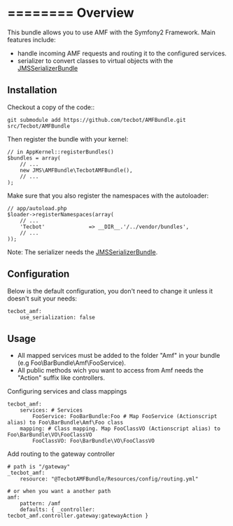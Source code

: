 ========
Overview
========

This bundle allows you to use AMF with the Symfony2 Framework.
Main features include:

- handle incoming AMF requests and routing it to the configured services.
- serializer to convert classes to virtual objects with the [JMSSerializerBundle][1]

Installation
------------
Checkout a copy of the code::

    git submodule add https://github.com/tecbot/AMFBundle.git src/Tecbot/AMFBundle

Then register the bundle with your kernel:

    // in AppKernel::registerBundles()
    $bundles = array(
        // ...
        new JMS\AMFBundle\TecbotAMFBundle(),
        // ...
    );

Make sure that you also register the namespaces with the autoloader:

    // app/autoload.php
    $loader->registerNamespaces(array(
        // ...
        'Tecbot'              => __DIR__.'/../vendor/bundles',
        // ...
    ));

Note: The serializer needs the [JMSSerializerBundle][1].

Configuration
-------------
Below is the default configuration, you don't need to change it unless it doesn't
suit your needs:

    tecbot_amf:
        use_serialization: false

Usage
-----

- All mapped services must be added to the folder "Amf" in your bundle (e.g Foo\BarBundle\Amf\FooService).
- All public methods wich you want to access from Amf needs the "Action" suffix like controllers.

Configuring services and class mappings

    tecbot_amf:
        services: # Services
            FooService: FooBarBundle:Foo # Map FooService (Actionscript alias) to Foo\BarBundle\Amf\Foo class
        mapping: # Class mapping. Map FooClassVO (Actionscript alias) to Foo\BarBundle\VO\FooClassVO
            FooClassVO: Foo\BarBundle\VO\FooClassVO

Add routing to the gateway controller

    # path is "/gateway"
    _tecbot_amf:
        resource: "@TecbotAMFBundle/Resources/config/routing.yml"

    # or when you want a another path
    amf:
        pattern: /amf
        defaults: { _controller: tecbot_amf.controller.gateway:gatewayAction }

[1]: https://github.com/tecbot/JMSSerializerBundle